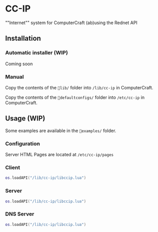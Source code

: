 # CC-IP

""Internet"" system for ComputerCraft (ab)using the Rednet API

## Installation
### Automatic installer (WIP)
Coming soon

### Manual
Copy the contents of the `📁lib/` folder into `/lib/cc-ip` in ComputerCraft.

Copy the contents of the `📁defaultconfigs/` folder into `/etc/cc-ip` in ComputerCraft.

## Usage (WIP)
Some examples are available in the `📁examples/` folder.

### Configuration
Server HTML Pages are located at `/etc/cc-ip/pages`


<!-- | Name | Location |
| ---- | -------- |
| Client Configuration | `/etc/cc-ip/config-client.lua` |
| Server Configuration | `/etc/cc-ip/config-server.lua` |
| DNS Server Configuration | `/etc/cc-ip/config-dns.llua.lua` |
| Server HTML Pages | `/etc/cc-ip/server/pages/` |
| DNS Lookup Table | `/etc/cc-ip/dns/lookuptable.lua` | -->

### Client
```lua
os.loadAPI("/lib/cc-ip/libccip.lua")
```

### Server
```lua
os.loadAPI("/lib/cc-ip/libccip.lua")
```

### DNS Server
```lua
os.loadAPI("/lib/cc-ip/libccip.lua")
```
